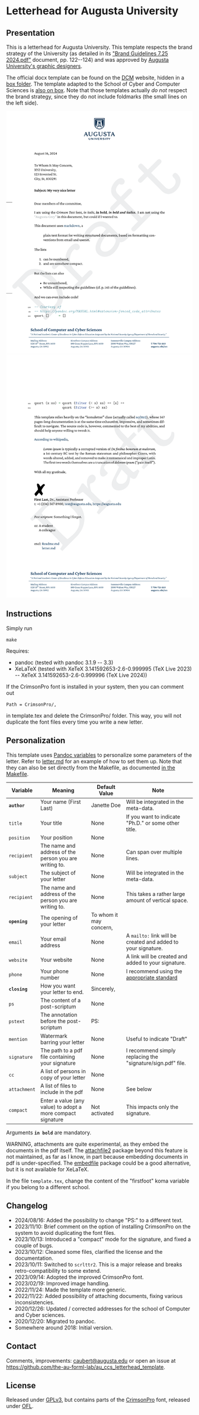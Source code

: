 # Letterhead for Augusta University

## Presentation

This is a letterhead for Augusta University.
This template respects the brand strategy of the University (as detailed in its ["Brand Guidelines 7.25 2024.pdf"](https://augustauniversity.app.box.com/s/nhhsnchgrqf8vao9p68qu5hsfozjojus/file/1585186002774) document, pp. 122--124) and was approved by [Augusta University's graphic designers](https://www.augusta.edu/dcm/marketing/).

The official docx template can be found on the [DCM](https://www.augusta.edu/dcm/marketing/) website, hidden in a [box folder](https://augustauniversity.box.com/s/76c8k3f62pnilp7xd7vs6qqzcvga2so1).
The template adapted to the School of Cyber and Computer Sciences is [also on box](https://augustauniversity.app.box.com/file/913457881161).
Note that those templates actually _do not_ respect the brand strategy, since they do not include foldmarks (the small lines on the left side).

!["Preview of the letterhead (page 1)"](preview-1.png)
!["Preview of the letterhead (page 2)"](preview-2.png)

## Instructions

Simply run

    make

Requires:

- pandoc (tested with pandoc 3.1.9 -- 3.3)
- XeLaTeX (tested with XeTeX 3.141592653-2.6-0.999995 (TeX Live 2023) -- XeTeX 3.141592653-2.6-0.999996 (TeX Live 2024))

If the CrimsonPro font is installed in your system, then you can comment out 

```
Path = CrimsonPro/,
```

in template.tex and delete the CrimsonPro/ folder. This way, you will not duplicate the font files every time you write a new letter.


## Personalization

This template uses [Pandoc variables](https://pandoc.org/MANUAL.html#templates) to personalize some parameters of the letter.
Refer to [letter.md](letter.md) for an example of how to set them up.
Note that they can also be set directly from the Makefile, as documented [in the Makefile](Makefile).

Variable | Meaning | Default Value | Note
--- | --- | --- | --- | 
**`author`** | Your name (First Last) | Janette Doe | Will be integrated in the meta-data.
`title` | Your title | None | If you want to indicate "Ph.D." or some other title.
`position` | Your position | None | 
`recipient` | The name and address of the person you are writing to. | None | Can span over multiple lines.
`subject` | The subject of your letter | None | Will be integrated in the meta-data.
`recipient` | The name and address of the person you are writing to. | None | This takes a rather large amount of vertical space.
**`opening`** | The opening of your letter | To whom it may concern, | 
`email` | Your email address | None | A `mailto:` link will be created and added to your signature.
`website` | Your website | None | A link will be created and added to your signature.
`phone` | Your phone number | None | I recommend using the [appropriate standard](https://www.itu.int/rec/T-REC-E.123-200102-I/e)
**`closing`** | How you want your letter to end. | Sincerely, | 
`ps` | The content of a post-scriptum | None |
`pstext` | The annotation before the post-scriptum | PS:  | 
`mention` | Watermark barring your letter | None | Useful to indicate "Draft"
`signature` | The path to a pdf file containing your signature | None | I recommend simply replacing the "signature/sign.pdf" file.
`cc` | A list of persons in copy of your letter | None | 
`attachment` | A list of files to include in the pdf | None | See below 
`compact` | Enter a value (any value) to adopt a more compact signature | Not activated | This impacts only the signature.

Arguments **`in bold`** are mandatory.

WARNING, attachments are quite experimental, as they embed the documents in the pdf itself.
The [attachfile2](https://www.ctan.org/pkg/attachfile2) package beyond this feature is not maintained, as far as I know, in part because embedding documents in pdf is under-specified.
The [embedfile](https://github.com/ho-tex/embedfile) package could be a good alternative, but it is not available for XeLaTeX.

In the file `template.tex`, change the content of the "firstfoot" koma variable if you belong to a different school.

## Changelog

- 2024/08/16: Added the possibility to change "PS:" to a different text.
- 2023/11/10: Brief comment on the option of installing CrimsonPro on the system to avoid duplicating the font files.
- 2023/10/13: Introduced a "compact" mode for the signature, and fixed a couple of bugs.
- 2023/10/12: Cleaned some files, clarified the license and the documentation.
- 2023/10/11: Switched to `scrlttr2`. This is a major release and breaks retro-compatibility to some extend.
- 2023/09/14: Adopted the improved CrimsonPro font.
- 2023/02/19: Improved image handling.
- 2022/11/24: Made the template more generic.
- 2022/11/22: Added possibility of attaching documents, fixing various inconsistencies.
- 2020/12/26: Updated / corrected addresses for the school of Computer and Cyber sciences.
- 2020/12/20: Migrated to pandoc.
- Somewhere around 2018: Initial version.

## Contact

Comments, improvements: <caubert@augusta.edu> or open an issue at <https://github.com/the-au-forml-lab/au_ccs_letterhead_template>.

## License

Released under [GPLv3](LICENSE), but contains parts of the [CrimsonPro](CrimsonPro/) font, released under [OFL](CrimsonPro/OFL.txt).

